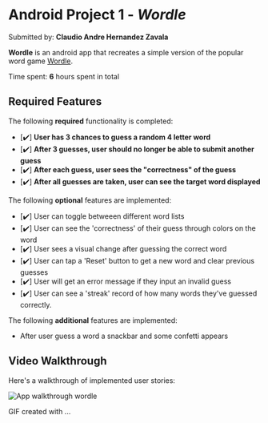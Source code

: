 # Android Project 1 - *Wordle*

Submitted by: **Claudio Andre Hernandez Zavala**

**Wordle** is an android app that recreates a simple version of the popular word game [Wordle](https://www.nytimes.com/games/wordle/index.html). 

Time spent: **6** hours spent in total

## Required Features

The following **required** functionality is completed:

- [✔️] **User has 3 chances to guess a random 4 letter word**
- [✔️] **After 3 guesses, user should no longer be able to submit another guess**
- [✔️] **After each guess, user sees the "correctness" of the guess**
- [✔️] **After all guesses are taken, user can see the target word displayed**

The following **optional** features are implemented:

- [✔️] User can toggle betweeen different word lists
- [✔️] User can see the 'correctness' of their guess through colors on the word 
- [✔️] User sees a visual change after guessing the correct word
- [✔️] User can tap a 'Reset' button to get a new word and clear previous guesses
- [✔️] User will get an error message if they input an invalid guess
- [✔️] User can see a 'streak' record of how many words they've guessed correctly.

The following **additional** features are implemented:

* After user guess a word a snackbar and some confetti appears

## Video Walkthrough

Here's a walkthrough of implemented user stories:

![App walkthrough wordle](https://user-images.githubusercontent.com/101302200/221724024-d7146a8b-8c61-49b0-9132-cc74c9501352.gif)


<!-- Replace this with whatever GIF tool you used! -->
GIF created with ...  
<!-- Recommended tools:
[ScreenToGif](https://www.screentogif.com/) for Windows
## Notes

-I forgot to change user input to uppercase, so it took me time trying to find why is was not evualating correctly
- Confused the guess word and the random one in the checkguess function so i thought it was not working, so I assigned everything in variables to make sure nothing incorrectly positioned


## License

    Copyright [yyyy] [name of copyright owner]

    Licensed under the Apache License, Version 2.0 (the "License");
    you may not use this file except in compliance with the License.
    You may obtain a copy of the License at

        http://www.apache.org/licenses/LICENSE-2.0

    Unless required by applicable law or agreed to in writing, software
    distributed under the License is distributed on an "AS IS" BASIS,
    WITHOUT WARRANTIES OR CONDITIONS OF ANY KIND, either express or implied.
    See the License for the specific language governing permissions and
    limitations under the License.
